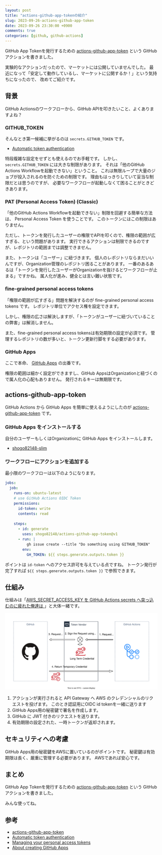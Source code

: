 ```yaml
---
layout: post
title: "actions-github-app-tokenの紹介"
slug: 2023-09-26-actions-github-app-token
date: 2023-09-26 23:30:00 +0900
comments: true
categories: [github, github-actions]
---
```


GitHub App Tokenを発行するための
[actions-github-app-token](https://github.com/shogo82148/actions-github-app-token)
という GitHub アクションを書きました。

実験的なアクションだったので、マーケットには公開していませんでした。
最近になって「安定して動作しているし、マーケットに公開するか！」という気持ちになったので、
改めてご紹介です。

## 背景

GitHub Actionsのワークフローから、GitHub APIを叩きたいこと、よくありますよね？

### GITHUB_TOKEN

そんなとき第一候補に挙がるのは `secrets.GITHUB_TOKEN` です。

- [Automatic token authentication](https://docs.github.com/en/actions/security-guides/automatic-token-authentication)

特段複雑な設定をせずとも使えるのでお手軽です。
しかし、 `secrets.GITHUB_TOKEN` には大きな制限があります。
それは「他のGitHub Actions Workflowを起動できない」ということ。
これは無限ループで大量のジョブが投入されるのを防ぐための制限です。
理由もはっきりしていて妥当な制限だとは思うのですが、
必要なワークフローが起動しなくて困ることがときどきあります。

### PAT (Personal Access Token) (Classic)

「他のGitHub Actions Workflowを起動できない」制限を回避する簡単な方法は、
Personal Access Token を使うことです。
このトークンにはこの制限はありません。

ただし、トークンを発行したユーザーの権限でAPIを叩くので、権限の範囲が広すぎる、という問題があります。
実行できるアクションは制限できるのですが、レポジトリの範囲までは調整できません。

また、トークンは「ユーザー」に紐づきます。
個人のレポジトリならまだいいんですが、Organization管理のレポジトリ困ることがあります。
一番のあるあるは「トークンを発行したユーザーがOrganizationを抜けるとワークフローが止まる」ですかね。
属人化が進み、健全とは言い難い状態です。

### fine-grained personal access tokens

「権限の範囲が広すぎる」問題を解決するのが
fine-grained personal access tokens です。
レポジトリ単位でアクセス権を設定できます。

しかし、権限の広さは解決しますが、「トークンがユーザーに紐づいていることの弊害」は解消しません。

また、fine-grained personal access tokensは有効期限の設定が必須です。
管理するレポジトリの数が多いと、トークン更新行脚をする必要があります。

### GitHub Apps

ここで本命、 [GitHub Apps](https://docs.github.com/en/apps/creating-github-apps/about-creating-github-apps/about-creating-github-apps) の出番です。

権限の範囲は細かく設定ができますし、GitHub AppsはOrganizationと紐づくので属人化の心配もありません。
発行されるキーは無期限です。

## actions-github-app-token

GitHub Actions から GitHub Apps を簡単に使えるようにしたのが [actions-github-app-token](https://github.com/shogo82148/actions-github-app-token) です。

### GitHub Apps をインストールする

自分のユーザーもしくはOrganizationに GitHub Apps をインストールします。

- [shogo82148-slim](https://github.com/apps/shogo82148-slim)

### ワークフローにアクションを追加する

最小限のワークフローは以下のようになります。

```yaml
jobs:
  job:
    runs-on: ubuntu-latest
    # use GitHub Actions OIDC Token
    permissions:
      id-token: write
      contents: read

    steps:
      - id: generate
        uses: shogo82148/actions-github-app-token@v1
      - run: |
          gh issue create --title "Do something using GITHUB_TOKEN"
        env:
          GH_TOKEN: ${{ steps.generate.outputs.token }}
```

ポイントは `id-token` へのアクセス許可を与えている点ですね。
トークン発行が完了すれば `${{ steps.generate.outputs.token }}` で参照できます。

## 仕組み

仕組みは「[AWS_SECRET_ACCESS_KEY を GitHub Actions secrets へ突っ込むのに疲れた俺達は ](https://shogo82148.github.io/blog/2021/03/24/actions-aws-assume-role/)」と大体一緒です。

![actions-github-app-tokenの仕組み](/images/2023-09-26-actions-github-app-token.svg)

1. アクションが実行されると API Gateway へ AWS のクレデンシャルのリクエストを投げます。 このとき認証用にOIDC id tokenを一緒に送ります
2. GitHub Apps用の秘密鍵で署名を作成します。
3. GitHub に JWT 付きのリクエストを送ります。
4. 有効期限の設定された、一時トークンが返却されます。

## セキュリティへの考慮

GitHub Apps用の秘密鍵をAWSに置いているのがポイントです。
秘密鍵は有効期限は長く、厳重に管理する必要があります。
AWSであれば安心です。

## まとめ

GitHub App Tokenを発行するための
[actions-github-app-token](https://github.com/shogo82148/actions-github-app-token)
という GitHub アクションを書きました。

みんな使ってね。

## 参考

- [actions-github-app-token](https://github.com/shogo82148/actions-github-app-token)
- [Automatic token authentication](https://docs.github.com/en/actions/security-guides/automatic-token-authentication)
- [Managing your personal access tokens](https://docs.github.com/en/authentication/keeping-your-account-and-data-secure/managing-your-personal-access-tokens)
- [About creating GitHub Apps](https://docs.github.com/en/apps/creating-github-apps/about-creating-github-apps/about-creating-github-apps)

